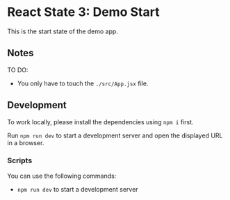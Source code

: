 # React State 3: Demo Start

This is the start state of the demo app.

## Notes

TO DO:

- You only have to touch the `./src/App.jsx` file.

## Development

To work locally, please install the dependencies using `npm i` first.

Run `npm run dev` to start a development server and open the displayed URL in a browser.



### Scripts

You can use the following commands:

- `npm run dev` to start a development server
